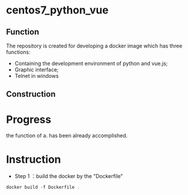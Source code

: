 # centos7_python_vue
## Function
  The repository is created for developing a docker image which has three functions:
+ Containing the development environment of python and vue.js;
+ Graphic interface;
+ Telnet in windows
## Construction
# Progress
the function of a. has been already accomplished.
# Instruction
+ Step 1 ：build the docker by the "Dockerfile"
``` js
docker build -f Dockerfile .
```
